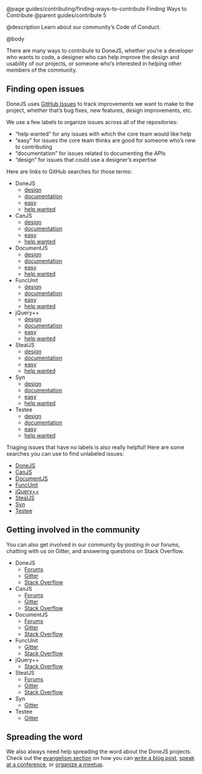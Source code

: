 @page guides/contributing/finding-ways-to-contribute Finding Ways to Contribute
@parent guides/contribute 5

@description Learn about our community’s Code of Conduct.

@body

There are many ways to contribute to DoneJS, whether you’re a developer who wants to code, a designer who can help improve the design and usability of our projects, or someone who’s interested in helping other members of the community.

## Finding open issues

DoneJS uses [GitHub Issues](https://github.com/donejs/donejs/issues) to track improvements we want to make to the project, whether that’s bug fixes, new features, design improvements, etc.

We use a few labels to organize issues across all of the repositories:

- “help wanted” for any issues with which the core team would like help
- “easy” for issues the core team thinks are good for someone who’s new to contributing
- “documentation” for issues related to documenting the APIs
- “design” for issues that could use a designer’s expertise

Here are links to GitHub searches for those terms:

- DoneJS
	- [design](https://github.com/search?q=org%3Adonejs+label%3Adesign&state=open)
	- [documentation](https://github.com/search?q=org%3Adonejs+label%3Adocumentation&state=open)
	- [easy](https://github.com/search?q=org%3Adonejs+label%3Aeasy&state=open)
	- [help wanted](https://github.com/search?q=org%3Adonejs+label%3A%22help+wanted%22&state=open)
- CanJS
	- [design](https://github.com/search?q=org%3Acanjs+label%3Adesign&state=open)
	- [documentation](https://github.com/search?q=org%3Acanjs+label%3Adesign&state=open)
	- [easy](https://github.com/search?q=org%3Acanjs+label%3Aeasy&state=open)
	- [help wanted](https://github.com/search?q=org%3Acanjs+label%3A%22help+wanted%22&state=open)
- DocumentJS
	- [design](https://github.com/bitovi/documentjs/labels/design)
	- [documentation](https://github.com/bitovi/documentjs/labels/documentation)
	- [easy](https://github.com/bitovi/documentjs/labels/easy)
	- [help wanted](https://github.com/bitovi/documentjs/labels/help%20wanted)
- FuncUnit
	- [design](https://github.com/bitovi/funcunit/labels/design)
	- [documentation](https://github.com/bitovi/funcunit/labels/documentation)
	- [easy](https://github.com/bitovi/funcunit/labels/easy)
	- [help wanted](https://github.com/bitovi/funcunit/labels/help%20wanted)
- jQuery++
	- [design](https://github.com/bitovi/jquerypp/labels/design)
	- [documentation](https://github.com/bitovi/jquerypp/labels/documentation)
	- [easy](https://github.com/bitovi/jquerypp/labels/easy)
	- [help wanted](https://github.com/bitovi/jquerypp/labels/help%20wanted)
- StealJS
	- [design](https://github.com/search?q=org%3Astealjs+label%3Adesign&state=open)
	- [documentation](https://github.com/search?q=org%3Astealjs+label%3Adocumentation&state=open)
	- [easy](https://github.com/search?q=org%3Astealjs+label%3Aeasy&state=open)
	- [help wanted](https://github.com/search?q=org%3Astealjs+label%3A%22help+wanted%22&state=open)
- Syn
	- [design](https://github.com/bitovi/syn/labels/design)
	- [documentation](https://github.com/bitovi/syn/labels/documentation)
	- [easy](https://github.com/bitovi/syn/labels/easy)
	- [help wanted](https://github.com/bitovi/syn/labels/help%20wanted)
- Testee
	- [design](https://github.com/bitovi/testee/labels/design)
	- [documentation](https://github.com/bitovi/testee/labels/documentation)
	- [easy](https://github.com/bitovi/testee/labels/easy)
	- [help wanted](https://github.com/bitovi/testee/labels/help%20wanted)

Triaging issues that have no labels is also really helpful! Here are some searches you can use to find unlabeled issues:

- [DoneJS](https://github.com/search?q=org%3Adonejs+is%3Aissue+no%3Alabel&state=open)
- [CanJS](https://github.com/search?q=org%3Acanjs+is%3Aissue+no%3Alabel&state=open)
- [DocumentJS](https://github.com/bitovi/documentjs/issues?q=is%3Aopen+is%3Aissue+no%3Alabel)
- [FuncUnit](https://github.com/bitovi/funcunit/issues?q=is%3Aopen+is%3Aissue+no%3Alabel)
- [jQuery++](https://github.com/bitovi/jquerypp/issues?q=is%3Aopen+is%3Aissue+no%3Alabel)
- [StealJS](https://github.com/search?q=org%3Astealjs+is%3Aissue+no%3Alabel&state=open)
- [Syn](https://github.com/bitovi/syn/issues?q=is%3Aopen+is%3Aissue+no%3Alabel)
- [Testee](https://github.com/bitovi/testee/issues?q=is%3Aopen+is%3Aissue+no%3Alabel)

## Getting involved in the community

You can also get involved in our community by posting in our forums, chatting with us on Gitter, and answering questions on Stack Overflow.

- DoneJS
	- [Forums](http://forums.donejs.com/c/donejs)
	- [Gitter](https://gitter.im/donejs/donejs)
	- [Stack Overflow](http://stackoverflow.com/search?tab=newest&q=donejs+answers:0)
- CanJS
	- [Forums](http://forums.donejs.com/c/canjs)
	- [Gitter](https://gitter.im/canjs/canjs)
	- [Stack Overflow](http://stackoverflow.com/search?tab=newest&q=canjs+answers:0)
- DocumentJS
	- [Forums](http://forums.donejs.com/c/documentjs)
	- [Gitter](https://gitter.im/bitovi/documentjs)
	- [Stack Overflow](http://stackoverflow.com/search?tab=newest&q=documentjs+answers:0)
- FuncUnit
	- [Gitter](https://gitter.im/bitovi/funcunit)
	- [Stack Overflow](http://stackoverflow.com/search?tab=newest&q=funcunit+answers:0)
- jQuery++
	- [Stack Overflow](http://stackoverflow.com/search?tab=newest&q=jquerypp+answers:0)
- StealJS
	- [Forums](http://forums.donejs.com/c/stealjs)
	- [Gitter](https://gitter.im/stealjs/steal)
	- [Stack Overflow](http://stackoverflow.com/search?tab=newest&q=stealjs+answers:0)
- Syn
	- [Gitter](https://gitter.im/bitovi/syn)
- Testee
	- [Gitter](https://gitter.im/bitovi/testee)

## Spreading the word

We also always need help spreading the word about the DoneJS projects. Check out the [evangelism section](#evangelism) on how you can [write a blog post](#writing-a-blog-article), [speak at a conference](#speaking-at-a-conference-or-meetup), or [organize a meetup](#organizing-a-donejs-meetup).
